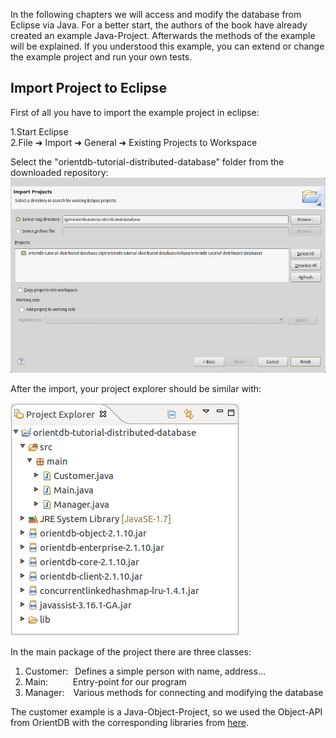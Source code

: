 In the following chapters we will access and modify the database from Eclipse via Java.
For a better start, the authors of the book have already created an example Java-Project.
Afterwards the methods of the example will be explained. If you understood this example, you can extend or change the example project and run your own tests.
## Import Project to Eclipse

First of all you have to import the example project in eclipse:

1.Start Eclipse <br/>
2.File &#x279c; Import &#x279c; General &#x279c; Existing Projects to Workspace

Select the "orientdb-tutorial-distributed-database" folder from the downloaded repository:<br/>
    ![](./images/project-import.png)

After the import, your project explorer should be similar with:

![](./images/project-explorer.png)

In the main package of the project there are three classes:
    
1. Customer:&ensp; Defines a simple person with name, address...
2. Main:&ensp; &ensp; &ensp; &ensp;Entry-point for our program
3. Manager:&ensp;&ensp;Various methods for connecting and modifying the database



The customer example is a Java-Object-Project, so we used the Object-API from OrientDB with the corresponding libraries from [here](http://orientdb.com/download-previous/).